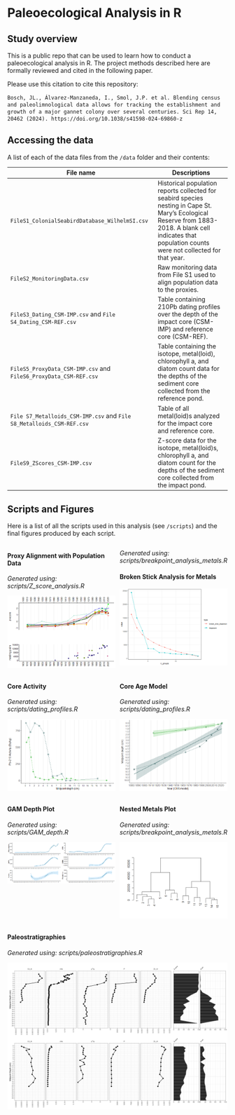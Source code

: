 # **Paleoecological Analysis in R**

## Study overview

This is a public repo that can be used to learn how to conduct a paleoecological analysis in R.
The project methods described here are formally reviewed and cited in the following paper.

Please use this citation to cite this repository:

```
Bosch, JL., Álvarez-Manzaneda, I., Smol, J.P. et al. Blending census and paleolimnological data allows for tracking the establishment and growth of a major gannet colony over several centuries. Sci Rep 14, 20462 (2024). https://doi.org/10.1038/s41598-024-69860-z
```

    

## Accessing the data

A list of each of the data files from the `/data` folder and their contents:


| File name | Descriptions |
|----|---|
|`FileS1_ColonialSeabirdDatabase_WilhelmSI.csv`| Historical population reports collected for seabird species nesting in Cape St. Mary’s Ecological Reserve from 1883-2018. A blank cell indicates that population counts were not collected for that year. |
|`FileS2_MonitoringData.csv`|Raw monitoring data from File S1 used to align population data to the proxies.|
|`FileS3_Dating_CSM-IMP.csv` and `File S4_Dating_CSM-REF.csv`| Table containing 210Pb dating profiles over the depth of the impact core (CSM-IMP) and reference core (CSM-REF).|
|`FileS5_ProxyData_CSM-IMP.csv` and `FileS6_ProxyData_CSM-REF.csv`| Table containing the isotope, metal(loid), chlorophyll a, and diatom count data for the depths of the sediment core collected from the reference pond.|
|`File S7_Metalloids_CSM-IMP.csv` and `File S8_Metalloids_CSM-REF.csv`|Table of all metal(loid)s analyzed for the impact core and reference core.|
|`FileS9_ZScores_CSM-IMP.csv` | Z-score data for the isotope, metal(loid)s, chlorophyll a, and diatom count for the depths of the sediment core collected from the impact pond.|


## Scripts and Figures

Here is a list of all the scripts used in this analysis (see `/scripts`) and the final figures produced by each script.

<div style="display: flex; flex-wrap: wrap; gap: 10px;">

<div style="flex: 1; min-width: 45%;">
  <h4>Proxy Alignment with Population Data</h4>
  <p><em>Generated using: scripts/Z_score_analysis.R</em></p>
  <img src="figs/proxy_alignment_populations.png" alt="Proxy Alignment with Population Data">
</div>

<div style="flex: 1; min-width: 45%;">
  <p><em>Generated using: scripts/breakpoint_analysis_metals.R</em></p>
  <h4>Broken Stick Analysis for Metals</h4>
  <img src="figs/broken_stick_metals.png" alt="Broken Stick Analysis for Metals">
  
</div>

<div style="flex: 1; min-width: 45%;">
  <h4>Core Activity</h4>
  <p><em>Generated using: scripts/dating_profiles.R</em></p>
  <img src="figs/core_activity.png" alt="Core Activity">
</div>

<div style="flex: 1; min-width: 45%;">
  <h4>Core Age Model</h4>
  <p><em>Generated using: scripts/dating_profiles.R</em></p>
  <img src="figs/core_age.png" alt="Core Age Model">
</div>

<div style="flex: 1; min-width: 45%;">
  <h4>GAM Depth Plot</h4>
  <p><em>Generated using: scripts/GAM_depth.R</em></p>
  <img src="figs/GAM_depth.png" alt="GAM Depth Plot">
</div>

<div style="flex: 1; min-width: 45%;">
  <h4>Nested Metals Plot</h4>
  <p><em>Generated using: scripts/breakpoint_analysis_metals.R</em></p>
  <img src="figs/nested_metals.png" alt="Nested Metals Plot">
</div>

<div style="flex: 1; min-width: 45%;">
  <h4>Paleostratigraphies</h4>
  <p><em>Generated using: scripts/paleostratigraphies.R</em></p>
  <img src="figs/paleostratigraphies.png" alt="Paleostratigraphies">
</div>

</div>
